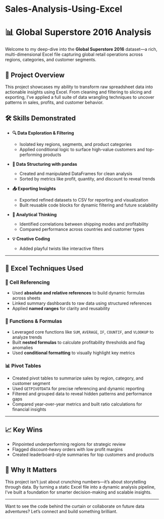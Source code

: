 # Sales-Analysis-Using-Excel
# 📊 Global Superstore 2016 Analysis

Welcome to my deep-dive into the **Global Superstore 2016** dataset—a rich, multi-dimensional Excel file capturing global retail operations across regions, categories, and customer segments.

## 🚀 Project Overview

This project showcases my ability to transform raw spreadsheet data into actionable insights using Excel. From cleaning and filtering to slicing and exporting, I’ve applied a full suite of data wrangling techniques to uncover patterns in sales, profits, and customer behavior.

## 🛠️ Skills Demonstrated

- **🔍 Data Exploration & Filtering**
  - Isolated key regions, segments, and product categories
  - Applied conditional logic to surface high-value customers and top-performing products

- **📐 Data Structuring with pandas**
  - Created and manipulated DataFrames for clean analysis
  - Sorted by metrics like profit, quantity, and discount to reveal trends

- **📤 Exporting Insights**
  - Exported refined datasets to CSV for reporting and visualization
  - Built reusable code blocks for dynamic filtering and future scalability

- **🎯 Analytical Thinking**
  - Identified correlations between shipping modes and profitability
  - Compared performance across countries and customer types

- **💡 Creative Coding**
  - Added playful twists like interactive filters

---

## 📎 Excel Techniques Used

### 🔗 Cell Referencing
- Used **absolute and relative references** to build dynamic formulas across sheets
- Linked summary dashboards to raw data using structured references
- Applied **named ranges** for clarity and reusability

### 🧮 Functions & Formulas
- Leveraged core functions like `SUM`, `AVERAGE`, `IF`, `COUNTIF`, and `VLOOKUP` to analyze trends
- Built **nested formulas** to calculate profitability thresholds and flag anomalies
- Used **conditional formatting** to visually highlight key metrics

### 📊 Pivot Tables
- Created pivot tables to summarize sales by region, category, and customer segment
- Used `GETPIVOTDATA` for precise referencing and dynamic reporting
- Filtered and grouped data to reveal hidden patterns and performance gaps
- Compared year-over-year metrics and built ratio calculations for financial insights

---

## 📈 Key Wins

- Pinpointed underperforming regions for strategic review
- Flagged discount-heavy orders with low profit margins
- Created leaderboard-style summaries for top customers and products

## 🧠 Why It Matters

This project isn’t just about crunching numbers—it’s about storytelling through data. By turning a static Excel file into a dynamic analysis pipeline, I’ve built a foundation for smarter decision-making and scalable insights.

---

Want to see the code behind the curtain or collaborate on future data adventures? Let’s connect and build something brilliant.
